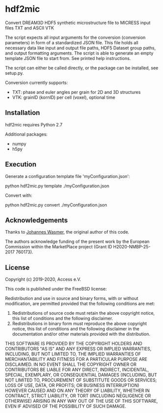 # hdf2mic

Convert DREAM3D HDF5 synthetic microstructure file
to MICRESS input files TXT and ASCII VTK

The script expects all input arguments for the conversion (conversion parameters)
in form of a standardized JSON file. This file holds all necessary data like input
and output file paths, HDF5 Dataset group paths, and output formatting arguments.
The script is able to generate an empty template JSON file to start from.
See printed help instructions.

The script can either be called directly, or the package can be installed, see setup.py.

Conversion currently supports:

- TXT: phase and euler angles per grain for 2D and 3D structures
- VTK: grainID (kornID) per cell (voxel), optional time


## Installation

hdf2mic requires Python 2.7

Additional packages:

* numpy
* h5py

## Execution

Generate a configuration template file 'myConfiguration.json':  

python hdf2mic.py template ./myConfiguration.json

Convert with:

python hdf2mic.py convert ./myConfiguration.json

## Acknowledgements

Thanks to [Johannes Wasmer](https://github.com/Irratzo), the original author of this code.

The authors acknowledge funding of the present work by the European Commission within the 
MarketPlace project (Grant ID H2020-NMBP-25-2017 760173).


## License

Copyright (c) 2019-2020, Access e.V.

This code is published under the FreeBSD license:

Redistribution and use in source and binary forms, with or without
modification, are permitted provided that the following conditions are met:

1. Redistributions of source code must retain the above copyright notice, this
   list of conditions and the following disclaimer.
2. Redistributions in binary form must reproduce the above copyright notice,
   this list of conditions and the following disclaimer in the documentation
   and/or other materials provided with the distribution.

THIS SOFTWARE IS PROVIDED BY THE COPYRIGHT HOLDERS AND CONTRIBUTORS "AS IS" AND
ANY EXPRESS OR IMPLIED WARRANTIES, INCLUDING, BUT NOT LIMITED TO, THE IMPLIED
WARRANTIES OF MERCHANTABILITY AND FITNESS FOR A PARTICULAR PURPOSE ARE
DISCLAIMED. IN NO EVENT SHALL THE COPYRIGHT OWNER OR CONTRIBUTORS BE LIABLE FOR
ANY DIRECT, INDIRECT, INCIDENTAL, SPECIAL, EXEMPLARY, OR CONSEQUENTIAL DAMAGES
(INCLUDING, BUT NOT LIMITED TO, PROCUREMENT OF SUBSTITUTE GOODS OR SERVICES;
LOSS OF USE, DATA, OR PROFITS; OR BUSINESS INTERRUPTION) HOWEVER CAUSED AND
ON ANY THEORY OF LIABILITY, WHETHER IN CONTRACT, STRICT LIABILITY, OR TORT
(INCLUDING NEGLIGENCE OR OTHERWISE) ARISING IN ANY WAY OUT OF THE USE OF THIS
SOFTWARE, EVEN IF ADVISED OF THE POSSIBILITY OF SUCH DAMAGE.
